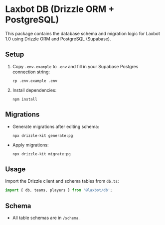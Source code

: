 # Laxbot DB (Drizzle ORM + PostgreSQL)

This package contains the database schema and migration logic for Laxbot 1.0 using Drizzle ORM and PostgreSQL (Supabase).

## Setup

1. Copy `.env.example` to `.env` and fill in your Supabase Postgres connection string:
   ```
   cp .env.example .env
   ```
2. Install dependencies:
   ```
   npm install
   ```

## Migrations

- Generate migrations after editing schema:
  ```
  npx drizzle-kit generate:pg
  ```
- Apply migrations:
  ```
  npx drizzle-kit migrate:pg
  ```

## Usage

Import the Drizzle client and schema tables from `db.ts`:

```ts
import { db, teams, players } from '@laxbot/db';
```

## Schema
- All table schemas are in `/schema`. 
